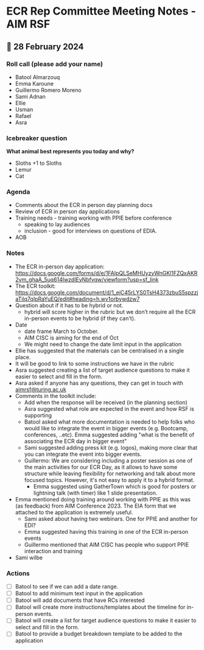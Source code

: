 # ECR Rep Committee Meeting Notes - AIM RSF

## :date: 28 February 2024

### Roll call (please add your name)
* Batool Almarzouq
* Emma Karoune
* Guillermo Romero Moreno
* Sami Adnan
* Ellie
* Usman
* Rafael
* Asra


### Icebreaker question
**What animal best represents you today and why?**
* Sloths +1 to Sloths
* Lemur
* Cat


### Agenda
* Comments about the ECR in person day planning docs
* Review of ECR in person day applications
* Training needs - training working with PPIE before conference 
    * speaking to lay audiences
    * inclusion - good for interviews on questions of EDIA. 
* AOB


### Notes

- The ECR in-person day application: https://docs.google.com/forms/d/e/1FAIpQLSeMHUyzyWnGKl1FZQxAKR2vm_ghaA_5uq614IwzdlEyNbfvqw/viewform?usp=sf_link
- The ECR toolkit: https://docs.google.com/document/d/1_ejC45rLYS0TsH4373zbuS5spzzjaTilq7qIpRaYuEQ/edit#heading=h.wv1orbywdzw7
- Question about if it has to be hybrid or not.
    - hybrid will score higher in the rubric but we don’t require all the ECR in-person events to be hybrid (if they can't).
- Date
    - date frame March to October.
    - AIM CISC is aiming for the end of Oct
    - We might need to change the date limit input in the application
- Ellie has suggested that the materials can be centralised in a single place. 
- It will be good to link to some instructions we have in the rubric
- Asra suggested creating a list of target audience questions to make it easier to select and fill in the form.
- Asra asked if anyone has any questions, they can get in touch with aimrsf@turing.ac.uk
- Comments in the toolkit include:
    - Add when the response will be received (in the planning section)
    - Asra suggested what role are expected in the event and how RSF is supporting
    - Batool asked what more documentation is needed to help folks who would like to integrate the event in bigger events (e.g. Bootcamp, conferences, ..etc). Emma suggested adding "what is the benefit of associating the ECR day in bigger event"
    - Sami suggested adding press kit (e.g. logos), making more clear that you can integrate the event into bigger events.
    - Guillermo: We are considering including a poster session as one of the main activities for our ECR Day, as it allows to have some structure while leaving flexibility for networking and talk about more focused topics. However, it's not easy to apply it to a hybrid format. 
        - Emma suggested using GatherTown which is good for posters or lightning talk (with timer) like 1 slide presentation.
- Emma mentioned doing training around working with PPIE as this was (as feedback) from AIM Conference 2023. The EIA form that we attached to the application is extremely useful.
    - Sami asked about having two webinars. One for PPIE and another for EDI?
    - Emma suggested having this training in one of the ECR in-person events
    - Guillermo mentioned that AIM CISC has people who support PPIE interaction and training
- Sami wilbe 

### Actions

- [ ] Batool to see if we can add a date range.
- [ ] Batool to add minimum text input in the application
- [ ] Batool will add documents that have RCs interested
- [ ] Batool will create more instructions/templates about the timeline for in-person events.
- [ ] Batool will create a list for target audience questions to make it easier to select and fill in the form.
- [ ] Batool to provide a budget breakdown template to be added to the application
